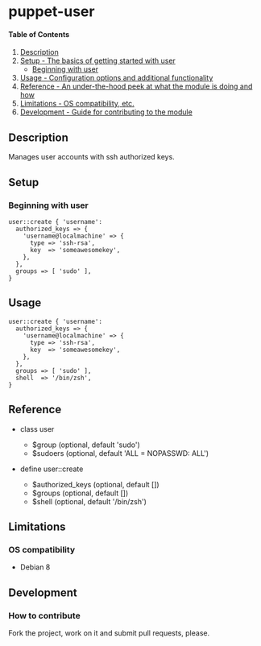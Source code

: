 # puppet-user

#### Table of Contents

1. [Description](#description)
1. [Setup - The basics of getting started with user](#setup)
    * [Beginning with user](#beginning-with-user)
1. [Usage - Configuration options and additional functionality](#usage)
1. [Reference - An under-the-hood peek at what the module is doing and how](#reference)
1. [Limitations - OS compatibility, etc.](#limitations)
1. [Development - Guide for contributing to the module](#development)

## Description

Manages user accounts with ssh authorized keys.

## Setup

### Beginning with user

```puppet
user::create { 'username':
  authorized_keys => {
    'username@localmachine' => {
      type => 'ssh-rsa',
      key  => 'someawesomekey',
    },
  },
  groups => [ 'sudo' ],
}
```

## Usage

```puppet
user::create { 'username':
  authorized_keys => {
    'username@localmachine' => {
      type => 'ssh-rsa',
      key  => 'someawesomekey',
    },
  },
  groups => [ 'sudo' ],
  shell  => '/bin/zsh',
}
```

## Reference

* class user
  * $group (optional, default 'sudo')
  * $sudoers (optional, default 'ALL = NOPASSWD: ALL')

* define user::create
  * $authorized_keys (optional, default [])
  * $groups (optional, default [])
  * $shell (optional, default '/bin/zsh')

## Limitations

### OS compatibility
* Debian 8

## Development

### How to contribute
Fork the project, work on it and submit pull requests, please.
